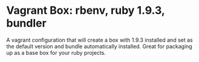 # Vagrant Box: rbenv, ruby 1.9.3, bundler

A vagrant configuration that will create a box with 1.9.3 installed and set as the default version and bundle automatically installed. Great for packaging up as a base box for your ruby projects.